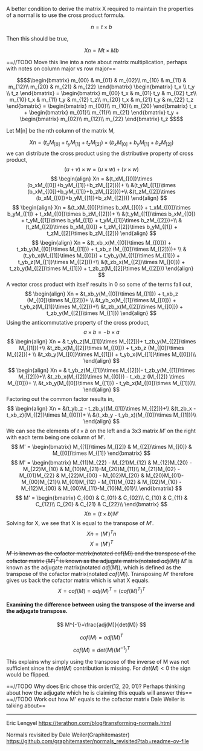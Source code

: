 A better condition to derive the matrix X required to maintain the properties of a normal is to use the cross product formula.

$$
n = t\times b
$$

Then this should be true,

$$
Xn = Mt\times Mb
$$

==//TODO Move this line into a note about matrix multiplication, perhaps with notes on column major vs row major==
```math
$$\begin{bmatrix}
m_{00} & m_{01} & m_{02}\\
m_{10} & m_{11} & m_{12}\\
m_{20} & m_{21} & m_{22}
\end{bmatrix} 
\begin{bmatrix}
t_x \\
t_y \\
t_z 
\end{bmatrix} 
=
\begin{bmatrix}
m_{00} t_x & m_{01} t_y & m_{02} t_z\\
m_{10} t_x & m_{11} t_y & m_{12} t_z\\
m_{20} t_x & m_{21} t_y & m_{22} t_z
\end{bmatrix} 
=
\begin{bmatrix}
m_{00}\\
m_{10}\\
m_{20}
\end{bmatrix} t_x +
\begin{bmatrix}
m_{01}\\
m_{11}\\
m_{21}
\end{bmatrix} t_y +
\begin{bmatrix}
m_{02}\\
m_{12}\\
m_{22}
\end{bmatrix} t_z
$$
```

Let M\[n] be the nth column of the matrix M,

$$
Xn = (t_xM_{[0]}+t_yM_{[1]}+t_zM_{[2]})\times (b_xM_{[0]}+b_yM_{[1]}+b_zM_{[2]})
$$
we can distribute the cross product using the distributive property of cross product,
$$
(u+v)\times w=(u\times w)+(v\times w)
$$
$$
\begin{align}
Xn = &(t_xM_{[0]}\times (b_xM_{[0]}+b_yM_{[1]}+b_zM_{[2]}))+ \\
&(t_yM_{[1]}\times (b_xM_{[0]}+b_yM_{[1]}+b_zM_{[2]}))+\\
&(t_zM_{[2]}\times (b_xM_{[0]}+b_yM_{[1]}+b_zM_{[2]}))
\end{align}
$$
$$
\begin{align}
Xn = &(t_xM_{[0]}\times b_xM_{[0]} + t_xM_{[0]}\times b_yM_{[1]} + t_xM_{[0]}\times b_zM_{[2]})+ \\
&(t_yM_{[1]}\times b_xM_{[0]} + t_yM_{[1]}\times b_yM_{[1]} + t_yM_{[1]}\times b_zM_{[2]})+\\
&(t_zM_{[2]}\times b_xM_{[0]} + t_zM_{[2]}\times b_yM_{[1]} + t_zM_{[2]}\times b_zM_{[2]})
\end{align}
$$
$$
\begin{align}
Xn = &(t_xb_x(M_{[0]}\times M_{[0]}) + t_xb_y(M_{[0]}\times M_{[1]}) + t_xb_z (M_{[0]}\times M_{[2]}))+ \\
&(t_yb_x(M_{[1]}\times M_{[0]}) + t_yb_y(M_{[1]}\times M_{[1]}) + t_yb_z(M_{[1]}\times M_{[2]}))+\\
&(t_zb_x(M_{[2]}\times M_{[0]}) + t_zb_y(M_{[2]}\times M_{[1]}) + t_zb_z(M_{[2]}\times M_{[2]}))
\end{align}
$$
A vector cross product with itself results in $0$ so some of the terms fall out,
$$
\begin{align}
Xn = &t_xb_y(M_{[0]}\times M_{[1]}) + t_xb_z (M_{[0]}\times M_{[2]})+ \\
&t_yb_x(M_{[1]}\times M_{[0]}) + t_yb_z(M_{[1]}\times M_{[2]})+\\
&t_zb_x(M_{[2]}\times M_{[0]}) + t_zb_y(M_{[2]}\times M_{[1]})
\end{align}
$$
Using the anticommutative property of the cross product,
$$
a\times b = -b\times a
$$
$$
\begin{align}
Xn = & t_yb_z(M_{[1]}\times M_{[2]})+ t_zb_y(M_{[2]}\times M_{[1]})+\\
&t_zb_x(M_{[2]}\times M_{[0]}) + t_xb_z (M_{[0]}\times M_{[2]})+ \\
&t_xb_y(M_{[0]}\times M_{[1]}) + t_yb_x(M_{[1]}\times M_{[0]})\\
\end{align}
$$
$$
\begin{align}
Xn = & t_yb_z(M_{[1]}\times M_{[2]})- t_zb_y(M_{[1]}\times M_{[2]})+\\
&t_zb_x(M_{[2]}\times M_{[0]}) - t_xb_z (M_{[2]} \times M_{[0]})+ \\
&t_xb_y(M_{[0]}\times M_{[1]}) - t_yb_x(M_{[0]}\times M_{[1]})\\
\end{align}
$$
Factoring out the common factor results in,
$$
\begin{align}
Xn = &(t_yb_z - t_zb_y)(M_{[1]}\times M_{[2]})+\\
&(t_zb_x - t_xb_z)(M_{[2]}\times M_{[0]})+ \\
&(t_xb_y - t_yb_x)(M_{[0]}\times M_{[1]})\\
\end{align}
$$
We can see the elements of $t \times b$ on the left and a 3x3 matrix $M'$ on the right with each term being one column of $M'$.
$$
M' = 
\begin{bmatrix}
M_{[1]}\times M_{[2]} & M_{[2]}\times M_{[0]} & M_{[0]}\times M_{[1]}
\end{bmatrix} 
$$
$$
M' = 
\begin{bmatrix}
M_{11}M_{22} - M_{21}M_{12} & M_{12}M_{20} - M_{22}M_{10} & M_{10}M_{21}-M_{20}M_{11}\\
M_{21}M_{02} - M_{01}M_{22} & M_{22}M_{00} - M_{02}M_{20} & M_{20}M_{01}-M_{00}M_{21}\\
M_{01}M_{12} - M_{11}M_{02} & M_{02}M_{10} - M_{12}M_{00} & M_{00}M_{11}-M_{10}M_{01}\\
\end{bmatrix} 
$$
$$
M' = 
\begin{bmatrix}
C_{00} & C_{01} & C_{02}\\
C_{10} & C_{11} & C_{12}\\
C_{20} & C_{21} & C_{22}\\
\end{bmatrix} 
$$
$$
Xn = (t\times b) M'
$$
Solving for X, we see that X is equal to the transpose of $M'$.
$$
Xn = (M')^Tn
$$
$$
X=(M')^T
$$
~~$M'$ is known as the cofactor matrix(notated cof(M)) and the transpose of the cofactor matrix $(M')^T$ is known as the adjugate matrix(notated $adj(M)$)~~
$M'$ is known as the adjugate matrix(notated $adj(M)$), which is defined as the transpose of the cofactor matrix(notated $cof(M)$). Transposing $M'$ therefore gives us back the cofactor matrix which is what X equals.
$$
X= cof(M) = adj(M)^T = (cof(M)^T)^T
$$


#### Examining the difference between using the transpose of the inverse and the adjugate transpose.

$$
M^{-1}=\frac{adj(M)}{det(M)}
$$

$$
cof(M)=adj(M)^T
$$

$$
cof(M)=det(M)(M^{-1})^T
$$

This explains why simply using the transpose of the inverse of M was not sufficient since the $det(M)$ contribution is missing. For $det(M) < 0$ the sign would be flipped.  


==//TODO Why does Eric chose this order(12, 20, 01)? Perhaps thinking about how the adjugate  which he is claiming this equals will answer this==
==//TODO Work out how M' equals to the cofactor matrix Dale Weiler is talking about==


----
Eric Lengyel
https://terathon.com/blog/transforming-normals.html

Normals revisited by Dale Weiler(Graphitemaster) 
https://github.com/graphitemaster/normals_revisited?tab=readme-ov-file
